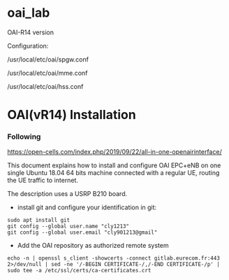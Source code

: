 # oai_lab

OAI-R14 version
 
Configuration:

/usr/local/etc/oai/spgw.conf

/usr/local/etc/oai/mme.conf

/usr/local/etc/oai/hss.conf

# OAI(vR14) Installation
### Following
https://open-cells.com/index.php/2019/09/22/all-in-one-openairinterface/

This document explains how to install and configure OAI EPC+eNB on one single Ubuntu 18.04 64 bits machine connected with a regular UE, routing the UE traffic to internet.

The description uses a USRP B210 board.

* install git and configure your identification in git:
```shell=
sudo apt install git 
git config --global user.name "cly1213"
git config --global user.email "cly901213@gmail"
```
* Add the OAI repository as authorized remote system
```shell=
echo -n | openssl s_client -showcerts -connect gitlab.eurecom.fr:443 2>/dev/null | sed -ne '/-BEGIN CERTIFICATE-/,/-END CERTIFICATE-/p' | sudo tee -a /etc/ssl/certs/ca-certificates.crt
```
